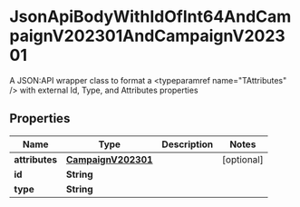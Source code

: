 

# JsonApiBodyWithIdOfInt64AndCampaignV202301AndCampaignV202301

A JSON:API wrapper class to format a <typeparamref name=\"TAttributes\" /> with external Id, Type, and  Attributes properties

## Properties

| Name | Type | Description | Notes |
|------------ | ------------- | ------------- | -------------|
|**attributes** | [**CampaignV202301**](CampaignV202301.md) |  |  [optional] |
|**id** | **String** |  |  |
|**type** | **String** |  |  |



